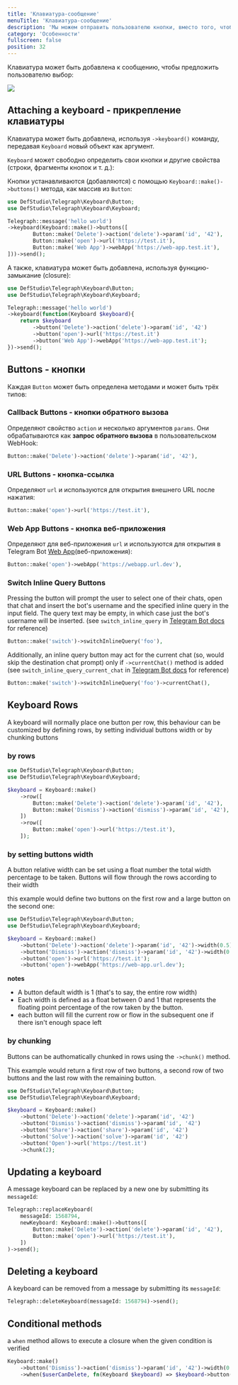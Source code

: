 ```yaml
---
title: 'Клавиатура-сообщение' 
menuTitle: 'Клавиатура-сообщение' 
description: 'Мы можем отправить пользователю кнопки, вместо того, чтобы общаться текстом'
category: 'Особенности' 
fullscreen: false 
position: 32
---
```


Клавиатура может быть добавлена к сообщению, чтобы предложить пользователю выбор:

<img src="screenshots/keyboard-example.png" />

## Attaching a keyboard - прикрепление клавиатуры

Клавиатура может быть добавлена, используя `->keyboard()` команду, передавая `Keyboard` новый объект как аргумент.

`Keyboard` может свободно определить свои кнопки и другие свойства (строки, фрагменты кнопок и т. д.):

Кнопки устанавливаются (добавляются) с помощью `Keyboard::make()->buttons()` метода, как массив из `Button`:

```php
use DefStudio\Telegraph\Keyboard\Button;
use DefStudio\Telegraph\Keyboard\Keyboard;

Telegraph::message('hello world')
->keyboard(Keyboard::make()->buttons([
        Button::make('Delete')->action('delete')->param('id', '42'),
        Button::make('open')->url('https://test.it'),
        Button::make('Web App')->webApp('https://web-app.test.it'),
]))->send();
```

А также, клавиатура может быть добавлена, используя функцию-замыкание (closure):

```php
use DefStudio\Telegraph\Keyboard\Button;
use DefStudio\Telegraph\Keyboard\Keyboard;

Telegraph::message('hello world')
->keyboard(function(Keyboard $keyboard){
    return $keyboard
        ->button('Delete')->action('delete')->param('id', '42')
        ->button('open')->url('https://test.it')
        ->button('Web App')->webApp('https://web-app.test.it');
})->send();
```

## Buttons - кнопки

Каждая `Button` может быть определена методами и может быть трёх типов:

### Callback Buttons - кнопки обратного вызова

Определяют свойство `action` и несколько аргументов `params`. Они обрабатываются как **запрос обратного вызова** в пользовательском WebHook:

```php
Button::make('Delete')->action('delete')->param('id', '42'),
```

### URL Buttons - кнопка-ссылка

Определяют `url` и используются для открытия внешнего URL после нажатия:

```php
Button::make('open')->url('https://test.it'),
```

### Web App Buttons - кнопка веб-приложения

Определяют для веб-приложения `url` и используются для открытия в Telegram Bot [Web App](https://core.telegram.org/bots/webapps)(веб-приложения):

```php
Button::make('open')->webApp('https://webapp.url.dev'),
```

### Switch Inline Query Buttons

Pressing the button will prompt the user to select one of their chats, 
open that chat and insert the bot's username and the specified inline query 
in the input field. The query text may be empty, in which case just the 
bot's username will be inserted. (see `switch_inline_query` in [Telegram Bot docs](https://core.telegram.org/bots/api#inlinekeyboardbutton) for reference)


```php
Button::make('switch')->switchInlineQuery('foo'),
```

Additionally, an inline query button may act for the current chat
(so, would skip the destination chat prompt) only if `->currentChat()` method is added
(see `switch_inline_query_current_chat` in [Telegram Bot docs](https://core.telegram.org/bots/api#inlinekeyboardbutton) for reference)

```php
Button::make('switch')->switchInlineQuery('foo')->currentChat(),
```


## Keyboard Rows

A keyboard will normally place one button per row, this behaviour can be customized by defining rows, by setting individual buttons width or by chunking buttons

### by rows

```php
use DefStudio\Telegraph\Keyboard\Button;
use DefStudio\Telegraph\Keyboard\Keyboard;

$keyboard = Keyboard::make()
    ->row([
        Button::make('Delete')->action('delete')->param('id', '42'),
        Button::make('Dismiss')->action('dismiss')->param('id', '42'),
    ])
    ->row([
        Button::make('open')->url('https://test.it'),
    ]);
```

### by setting buttons width

A button relative width can be set using a float number the total width percentage to be taken. Buttons will flow through the rows according to their width

this example would define two buttons on the first row and a large button on the second one:

```php
use DefStudio\Telegraph\Keyboard\Button;
use DefStudio\Telegraph\Keyboard\Keyboard;

$keyboard = Keyboard::make()
    ->button('Delete')->action('delete')->param('id', '42')->width(0.5)
    ->button('Dismiss')->action('dismiss')->param('id', '42')->width(0.5)
    ->button('open')->url('https://test.it');
    ->button('open')->webApp('https://web-app.url.dev');
```

**notes**

 - A button default width is 1 (that's to say, the entire row width)
 - Each width is defined as a float between 0 and 1 that represents the floating point percentage of the row taken by the button.
 - each button will fill the current row or flow in the subsequent one if there isn't enough space left

### by chunking

Buttons can be authomatically chunked in rows using the `->chunk()` method.

This example would return a first row of two buttons, a second row of two buttons and the last row with the remaining button.

```php
use DefStudio\Telegraph\Keyboard\Button;
use DefStudio\Telegraph\Keyboard\Keyboard;

$keyboard = Keyboard::make()
    ->button('Delete')->action('delete')->param('id', '42')
    ->button('Dismiss')->action('dismiss')->param('id', '42')
    ->button('Share')->action('share')->param('id', '42')
    ->button('Solve')->action('solve')->param('id', '42')
    ->button('Open')->url('https://test.it')
    ->chunk(2);
```

## Updating a keyboard

A message keyboard can be replaced by a new one by submitting its `messageId`:

```php
Telegraph::replaceKeyboard(
    messageId: 1568794, 
    newKeyboard: Keyboard::make()->buttons([
        Button::make('Delete')->action('delete')->param('id', '42'),
        Button::make('open')->url('https://test.it'),
    ])
)->send();
```

## Deleting a keyboard

A keyboard can be removed from a message by submitting its `messageId`:

```php
Telegraph::deleteKeyboard(messageId: 1568794)->send();
```

## Conditional methods

a `when` method allows to execute a closure when the given condition is verified

```php
Keyboard::make()
    ->button('Dismiss')->action('dismiss')->param('id', '42')->width(0.5)
    ->when($userCanDelete, fn(Keyboard $keyboard) => $keyboard->button('Delete')->action('delete')->param('id', '42')->width(0.5))
```
